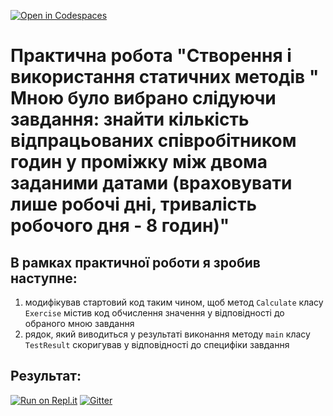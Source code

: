 [![Open in Codespaces](https://classroom.github.com/assets/launch-codespace-2972f46106e565e64193e422d61a12cf1da4916b45550586e14ef0a7c637dd04.svg)](https://classroom.github.com/open-in-codespaces?assignment_repo_id=18249430)
# Практична робота "Створення і використання статичних методів " Мною було вибрано слідуючи завдання: знайти кількість відпрацьованих співробітником годин у проміжку між двома заданими датами (враховувати лише робочі дні, тривалість робочого дня - 8 годин)"
## В рамках практичної роботи я зробив наступне:
1. модифікував стартовий код таким чином, щоб метод ```Calculate``` класу ```Exercise``` містив код обчислення значення у відповідності до обраного мною завдання 
2. рядок, який виводиться у результаті виконання методу ```main``` класу ```TestResult```  скоригував у відповідності до специфіки завдання



## Результат:


[![Run on Repl.it](https://repl.it/badge/github/ppc-ntu-khpi/identifiers-types-starter)](https://repl.it/github/ppc-ntu-khpi/identifiers-types-starter) [![Gitter](https://badges.gitter.im/PPC-SE-2020/OOP.svg)](https://gitter.im/PPC-SE-2020/OOP?utm_source=badge&utm_medium=badge&utm_campaign=pr-badge)


